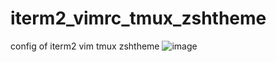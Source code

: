 # iterm2_vimrc_tmux_zshtheme
config of iterm2 vim tmux zshtheme
![image](https://user-images.githubusercontent.com/61652635/125166222-2b8ae400-e1cd-11eb-9cc2-4e901839bc4e.png)

